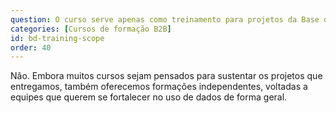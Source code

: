 ```yaml
---
question: O curso serve apenas como treinamento para projetos da Base dos Dados?
categories: [Cursos de formação B2B]
id: bd-training-scope
order: 40
---
```


Não. Embora muitos cursos sejam pensados para sustentar os projetos que entregamos, também oferecemos formações independentes, voltadas a equipes que querem se fortalecer no uso de dados de forma geral.
